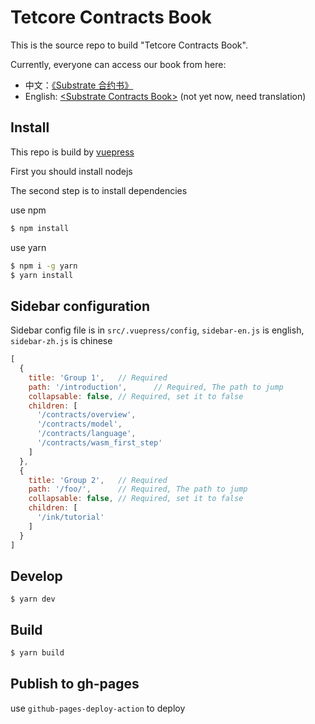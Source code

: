 # Tetcore Contracts Book
This is the source repo to build "Tetcore Contracts Book".

Currently, everyone can access our book from here:

* 中文：[《Substrate 合约书》](https://patractlabs.github.io/substrate-contracts-book/)
* English: [\<Substrate Contracts Book\>](https://patractlabs.github.io/substrate-contracts-book/en) (not yet now, need translation)

## Install
This repo is build by [vuepress](https://vuepress.vuejs.org)

First you should install nodejs

The second step is to install dependencies

use npm
```bash
$ npm install
```
use yarn
```bash
$ npm i -g yarn
$ yarn install
```

## Sidebar configuration

Sidebar config file is in `src/.vuepress/config`, `sidebar-en.js` is english, `sidebar-zh.js` is chinese

```javascript
[
  {
    title: 'Group 1',   // Required
    path: '/introduction',      // Required, The path to jump
    collapsable: false, // Required, set it to false
    children: [
      '/contracts/overview',
      '/contracts/model',
      '/contracts/language',
      '/contracts/wasm_first_step'
    ]
  },
  {
    title: 'Group 2',   // Required
    path: '/foo/',      // Required, The path to jump
    collapsable: false, // Required, set it to false
    children: [
      '/ink/tutorial'
    ]
  }
]
```

## Develop
```base
$ yarn dev
```


## Build
```bash
$ yarn build
```

## Publish to gh-pages
use `github-pages-deploy-action` to deploy
